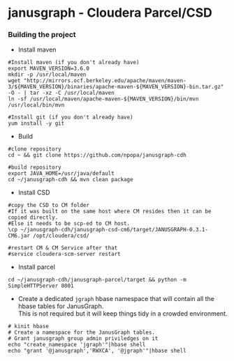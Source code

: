 # janusgraph - Cloudera Parcel/CSD

### Building the project

* Install maven

``` shell
#Install maven (if you don't already have)
export MAVEN_VERSION=3.6.0
mkdir -p /usr/local/maven
wget "http://mirrors.ocf.berkeley.edu/apache/maven/maven-3/${MAVEN_VERSION}/binaries/apache-maven-${MAVEN_VERSION}-bin.tar.gz" -O - | tar -xz -C /usr/local/maven
ln -sf /usr/local/maven/apache-maven-${MAVEN_VERSION}/bin/mvn /usr/local/bin/mvn

#Install git (if you don't already have)
yum install -y git

```

* Build 
``` shell
#clone repository
cd ~ && git clone https://github.com/npopa/janusgraph-cdh

#build repository
export JAVA_HOME=/usr/java/default
cd ~/janusgraph-cdh && mvn clean package

```

* Install CSD
``` shell
#copy the CSD to CM folder
#If it was built on the same host where CM resides then it can be copied directly.
#Else it needs to be scp-ed to CM host.
\cp ~/janusgraph-cdh/janusgraph-csd-cm6/target/JANUSGRAPH-0.3.1-CM6.jar /opt/cloudera/csd/

#restart CM & CM Service after that
#service cloudera-scm-server restart

```
* Install parcel

``` shell
cd ~/janusgraph-cdh/janusgraph-parcel/target && python -m SimpleHTTPServer 8001
```


* Create a dedicated `jgraph` hbase namespace that will contain all the hbase tables for JanusGraph. \
This is not required but it will keep things tidy in a crowded environment.

``` shell
# kinit hbase
# Create a namespace for the JanusGraph tables.
# Grant janusgraph group admin priviledges on it 
echo "create_namespace 'jgraph'"|hbase shell
echo "grant '@janusgraph','RWXCA', '@jgraph'"|hbase shell

```


